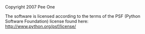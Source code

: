 Copyright 2007 Pee One

The software is licensed according to the terms of the PSF (Python Software Foundation) license found here: http://www.python.org/psf/license/